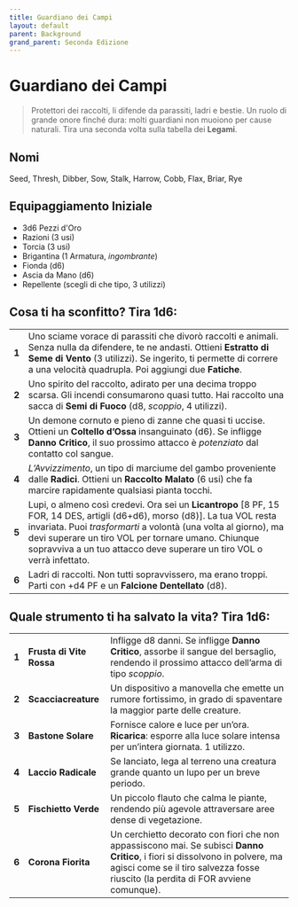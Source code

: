```yaml
---
title: Guardiano dei Campi
layout: default
parent: Background
grand_parent: Seconda Edizione
---
```


# Guardiano dei Campi

> Protettori dei raccolti, li difende da parassiti, ladri e bestie. Un ruolo di grande onore finché dura: molti guardiani non muoiono per cause naturali. Tira una seconda volta sulla tabella dei **Legami**.

## Nomi

Seed, Thresh, Dibber, Sow, Stalk, Harrow, Cobb, Flax, Briar, Rye 

## Equipaggiamento Iniziale

- 3d6 Pezzi d'Oro  
- Razioni (3 usi)  
- Torcia (3 usi)  
- Brigantina (1 Armatura, _ingombrante_)  
- Fionda (d6)  
- Ascia da Mano (d6)  
- Repellente (scegli di che tipo, 3 utilizzi)  

## Cosa ti ha sconfitto? Tira 1d6:

|       |                                                                                                                                                                                                                                                                                                                                |
| ----- | ------------------------------------------------------------------------------------------------------------------------------------------------------------------------------------------------------------------------------------------------------------------------------------------------------------------------------ |
| **1** | Uno sciame vorace di parassiti che divorò raccolti e animali. Senza nulla da difendere, te ne andasti. Ottieni **Estratto di Seme di Vento** (3 utilizzi). Se ingerito, ti permette di correre a una velocità quadrupla. Poi aggiungi due **Fatiche**.                                                                         |
| **2** | Uno spirito del raccolto, adirato per una decima troppo scarsa. Gli incendi consumarono quasi tutto. Hai raccolto una sacca di **Semi di Fuoco** (d8, _scoppio_, 4 utilizzi).                                                                                                                                                  |
| **3** | Un demone cornuto e pieno di zanne che quasi ti uccise. Ottieni un **Coltello d’Ossa** insanguinato (d6). Se infligge **Danno Critico**, il suo prossimo attacco è _potenziato_ dal contatto col sangue.                                                                                                                       |
| **4** | _L’Avvizzimento_, un tipo di marciume del gambo proveniente dalle **Radici**. Ottieni un **Raccolto Malato** (6 usi) che fa marcire rapidamente qualsiasi pianta tocchi.                                                                                                                                                       |
| **5** | Lupi, o almeno così credevi. Ora sei un **Licantropo** [8 PF, 15 FOR, 14 DES, artigli (d6+d6), morso (d8)]. La tua VOL resta invariata. Puoi _trasformarti_ a volontà (una volta al giorno), ma devi superare un tiro VOL per tornare umano. Chiunque sopravviva a un tuo attacco deve superare un tiro VOL o verrà infettato. |
| **6** | Ladri di raccolti. Non tutti sopravvissero, ma erano troppi. Parti con +d4 PF e un **Falcione Dentellato** (d8).                                                                                                                                                                                                               |

## Quale strumento ti ha salvato la vita? Tira 1d6:

|       |                          |                                                                                                                                                                                                                    |
| ----- | ------------------------ | ------------------------------------------------------------------------------------------------------------------------------------------------------------------------------------------------------------------ |
| **1** | **Frusta di Vite Rossa** | Infligge d8 danni. Se infligge **Danno Critico**, assorbe il sangue del bersaglio, rendendo il prossimo attacco dell’arma di tipo _scoppio_.                                                                       |
| **2** | **Scacciacreature**      | Un dispositivo a manovella che emette un rumore fortissimo, in grado di spaventare la maggior parte delle creature.                                                                                                |
| **3** | **Bastone Solare**       | Fornisce calore e luce per un’ora. **Ricarica**: esporre alla luce solare intensa per un’intera giornata. 1 utilizzo.                                                                                              |
| **4** | **Laccio Radicale**      | Se lanciato, lega al terreno una creatura grande quanto un lupo per un breve periodo.                                                                                                                              |
| **5** | **Fischietto Verde**     | Un piccolo flauto che calma le piante, rendendo più agevole attraversare aree dense di vegetazione.                                                                                                                |
| **6** | **Corona Fiorita**       | Un cerchietto decorato con fiori che non appassiscono mai. Se subisci **Danno Critico**, i fiori si dissolvono in polvere, ma agisci come se il tiro salvezza fosse riuscito (la perdita di FOR avviene comunque). |
